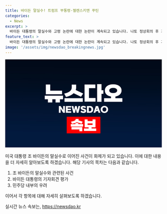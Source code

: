 ```yaml
---
title: 바이든 말실수! 트럼프 부통령·젤렌스키엔 푸틴
categories:
  - News
excerpt: >
  바이든 대통령의 말실수와 고령 논란에 대한 논란이 계속되고 있습니다. 나토 정상회의 후 기자회견에서 바이든 대통령은 트럼프 부통령을 해리스라고, 우크라이나 대통령을 푸틴으로 잘못 불러 화제가 되었습니다. 이에 대해 바이든 대통령은 잘못된 발언을 정정하면서 농담으로 받아넘겼습니다. 이번 기자회견에서는 말실수를 제외하면 바이든 대통령이 나름 선방한 평가를 받았지만, 고령 논란에 대한 우려는 계속되고 있습니다.
feature_text: >
  바이든 대통령의 말실수와 고령 논란에 대한 논란이 계속되고 있습니다. 나토 정상회의 후 기자회견에서 바이든 대통령은 트럼프 부통령을 해리스라고, 우크라이나 대통령을 푸틴으로 잘못 불러 화제가 되었습니다. 이에 대해 바이든 대통령은 잘못된 발언을 정정하면서 농담으로 받아넘겼습니다. 이번 기자회견에서는 말실수를 제외하면 바이든 대통령이 나름 선방한 평가를 받았지만, 고령 논란에 대한 우려는 계속되고 있습니다.
image: '/assets/img/newsdao_breakingnews.jpg'
---
```


<p><img src="/assets/img/newsdao_breakingnews.jpg" alt="implanttips 속보" /></p>

<p>미국 대통령 조 바이든의 말실수로 이어진 사건이 화제가 되고 있습니다. 이에 대한 내용을 더 자세히 알아보도록 하겠습니다. 해당 기사의 목차는 다음과 같습니다.</p>

<ol>
<li>조 바이든의 말실수와 관련된 사건</li>
<li>바이든 대통령의 기자회견 평가</li>
<li>민주당 내부의 우려</li>
</ol>

<p>이어서 각 항목에 대해 자세히 살펴보도록 하겠습니다.</p>
실시간 뉴스 속보는, <a href="https://newsdao.kr" rel="dofollow">https://newsdao.kr</a>


